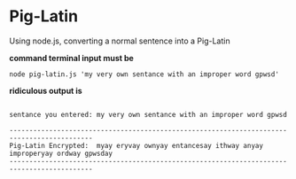 # Pig-Latin
Using node.js, converting a normal sentence into a Pig-Latin

**command terminal input must be**
```
node pig-latin.js 'my very own sentance with an improper word gpwsd'
```

**ridiculous output is** 

```

sentance you entered: my very own sentance with an improper word gpwsd

-------------------------------------------------------------------------------------------
Pig-Latin Encrypted:  myay eryvay ownyay entancesay ithway anyay improperyay ordway gpwsday
-------------------------------------------------------------------------------------------

```
